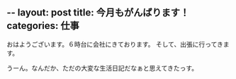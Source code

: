 --
layout: post
title: 今月もがんばります！
categories: 仕事
--

おはようございます。６時台に会社にきております。
そして、出張に行ってきます。

うーん。なんだか、ただの大変な生活日記だなぁと思えてきたっす。

